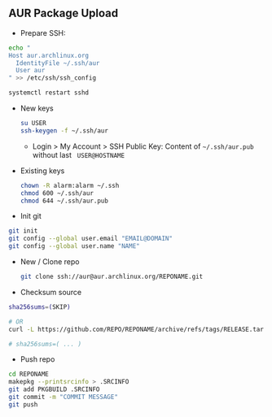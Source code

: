 AUR Package Upload
---

- Prepare SSH:
```sh
echo "
Host aur.archlinux.org
  IdentityFile ~/.ssh/aur
  User aur
" >> /etc/ssh/ssh_config

systemctl restart sshd
```
- New keys
	```sh
	su USER
	ssh-keygen -f ~/.ssh/aur
	```
	- Login > My Account > SSH Public Key: Content of `~/.ssh/aur.pub` without last ` USER@HOSTNAME`
- Existing keys
	```sh
	chown -R alarm:alarm ~/.ssh
	chmod 600 ~/.ssh/aur
	chmod 644 ~/.ssh/aur.pub
	```

- Init git
```sh
git init
git config --global user.email "EMAIL@DOMAIN"
git config --global user.name "NAME"
```

- New / Clone repo
	```sh
	git clone ssh://aur@aur.archlinux.org/REPONAME.git
	```

- Checksum source
```sh
sha256sums=(SKIP)

# OR
curl -L https://github.com/REPO/REPONAME/archive/refs/tags/RELEASE.tar.gz | sha256sum

# sha256sums=( ... )
```

- Push repo
```sh
cd REPONAME
makepkg --printsrcinfo > .SRCINFO
git add PKGBUILD .SRCINFO
git commit -m "COMMIT MESSAGE"
git push
```

